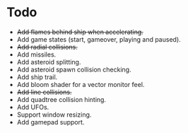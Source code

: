 # Todo
- ~~Add flames behind ship when accelerating.~~
- Add game states (start, gameover, playing and paused).
- ~~Add radial collisions.~~
- Add missiles.
- Add asteroid splitting.
- Add asteroid spawn collision checking.
- Add ship trail.
- Add bloom shader for a vector monitor feel.
- ~~Add line collisions.~~
- Add quadtree collision hinting.
- Add UFOs.
- Support window resizing.
- Add gamepad support.
